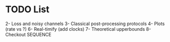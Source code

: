 # TODO List
2- Loss and noisy channels
3- Classical post-processing protocols
4- Plots (rate vs ?)
6- Real-timify (add clocks)
7- Theoretical upperbounds
8- Checkout SEQUENCE